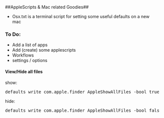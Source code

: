 ##AppleScripts & Mac related Goodies##

+ Osx.txt is a terminal script for setting some useful defaults on a new mac


### To Do: ###
+ Add a list of apps
+ Add (create) some applescripts
+ Workflows
+ settings / options



#### View/Hide all files ####

show:
<pre>defaults write com.apple.finder AppleShowAllFiles -bool true</pre>
hide:
<pre>defaults write com.apple.finder AppleShowAllFiles -bool false</pre>
